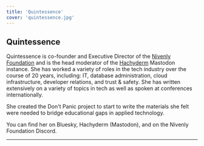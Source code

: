 ```yaml
---
title: 'Quintessence'
cover: 'quintessence.jpg'
---
```


## Quintessence 

Quintessence is co-founder and Executive Director of the
[Nivenly
Foundation](https://nivenly.org/blog/2023/03/01/nivenly.helloworld/)
and is the head moderator of the [Hachyderm](https://hachyderm.io)
Mastodon instance. She has worked a variety of roles in the tech
industry over the course of 20 years, including: IT, database
administration, cloud infrastructure, developer relations, and
trust & safety. She has written extensively on a variety of topics
in tech as well as spoken at conferences internationally.

She created the Don't Panic project to start to write the
materials she felt were needed to bridge educational gaps in
applied technology.

You can find her on Bluesky, Hachyderm (Mastodon), and on the
Nivenly Foundation Discord.

---

